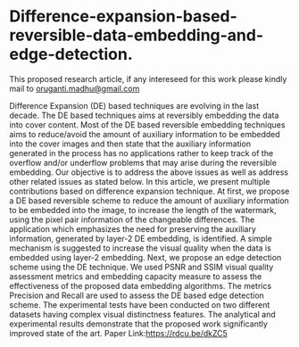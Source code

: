 # Difference-expansion-based-reversible-data-embedding-and-edge-detection.
This proposed research article, if any intereseed for this work please kindly mail to oruganti.madhu@gmail.com

Difference Expansion (DE) based techniques are evolving in the last decade. The DE based techniques aims at reversibly embedding the data into cover content. Most of the DE based reversible embedding techniques aims to reduce/avoid the amount of auxiliary information to be embedded into the cover images and then state that the auxiliary information generated in the process has no applications rather to keep track of the overflow and/or underflow problems that may arise during the reversible embedding. Our objective is to address the above issues as well as address other related issues as stated below. In this article, we present multiple contributions based on difference expansion technique. At first, we propose a DE based reversible scheme to reduce the amount of auxiliary information to be embedded into the image, to increase the length of the watermark, using the pixel pair information of the changeable differences. The application which emphasizes the need for preserving the auxiliary information, generated by layer-2 DE embedding, is identified. A simple mechanism is suggested to increase the visual quality when the data is embedded using layer-2 embedding. Next, we propose an edge detection scheme using the DE technique. We used PSNR and SSIM visual quality assessment metrics and embedding capacity measure to assess the effectiveness of the proposed data embedding algorithms. The metrics Precision and Recall are used to assess the DE based edge detection scheme. The experimental tests have been conducted on two different datasets having complex visual distinctness features. The analytical and experimental results demonstrate that the proposed work significantly improved state of the art. Paper Link:https://rdcu.be/dkZC5
